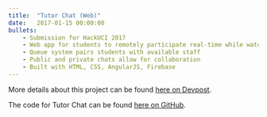 ```yaml
---
title:  "Tutor Chat (Web)"
date:   2017-01-15 00:00:00
bullets:
    - Submission for HackUCI 2017
    - Web app for students to remotely participate real-time while watching live-streamed lecture
    - Queue system pairs students with available staff
    - Public and private chats allow for collaboration
    - Built with HTML, CSS, AngularJS, Firebase
---
```

More details about this project can be found [here on Devpost](https://devpost.com/software/tutor-chat).

The code for Tutor Chat can be found [here on GitHub](https://github.com/rustielin/Tutor-Chat).